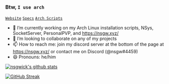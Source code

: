 ### Btw, `I use arch`

<!--
**nsgwick/nsgwick** is a ✨ _special_ ✨ repository because its `README.md` (this file) appears on your GitHub profile.

Here are some ideas to get you started:

- 🔭 I’m currently working on ...
- 🌱 I’m currently learning ...
- 👯 I’m looking to collaborate on ...
- 🤔 I’m looking for help with ...
- 💬 Ask me about ...
- 📫 How to reach me: ...
- 😄 Pronouns: ...
- ⚡ Fun fact: ...
-->

[`Website`](https://nsgw.xyz) [`Specs`](https://nsgw.xyz/specs) [`Arch Scripts`](https://github.com/nsgwick/ArchScripts)

- 🔭 I’m currently working on my Arch Linux installation scripts, NSys, SocketServer, PersonalPVP, and https://nsgw.xyz/
- 👯 I’m looking to collaborate on any of my projects 
- 📫 How to reach me: join my discord server at the bottom of the page at https://nsgw.xyz/ or contact me on Discord (@nsgw#4459)
- 😄 Pronouns: he/him

[![nsgwick's github stats](https://github-readme-stats.vercel.app/api?username=nsgwick&show_icons=true&include_all_commits=true&theme=maroongold)](https://github.com/nsgwick/nsgwick)

[![GitHub Streak](https://github-readme-streak-stats.herokuapp.com/?user=nsgwick&theme=maroongold)](https://git.io/streak-stats)
